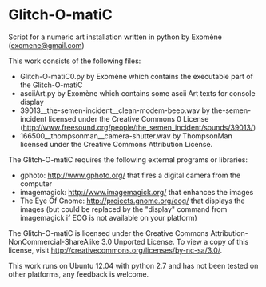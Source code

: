 Glitch-O-matiC
==============

Script for a numeric art installation written in python by Exomène (exomene@gmail.com)

This work consists of the following files:
- Glitch-O-matiC0.py by Exomène which contains the executable part of the Glitch-O-matiC
- asciiArt.py by Exomène which contains some ascii Art texts for console display
- 39013__the-semen-incident__clean-modem-beep.wav by the-semen-incident licensed under the Creative Commons 0 License (http://www.freesound.org/people/the_semen_incident/sounds/39013/)
- 166500__thompsonman__camera-shutter.wav by ThompsonMan licensed under the Creative Commons Attribution License.

The Glitch-O-matiC requires the following external programs or libraries:
- gphoto: http://www.gphoto.org/ that fires a digital camera from the computer
- imagemagick: http://www.imagemagick.org/ that enhances the images
- The Eye Of Gnome: http://projects.gnome.org/eog/ that displays the images (but could be replaced by the "display" command from imagemagick if EOG is not available on your platform)

The Glitch-O-matiC is licensed under the Creative Commons Attribution-NonCommercial-ShareAlike 3.0 Unported License. To view a copy of this license, visit http://creativecommons.org/licenses/by-nc-sa/3.0/.

This work runs on Ubuntu 12.04 with python 2.7 and has not been tested on other platforms, any feedback is welcome.
